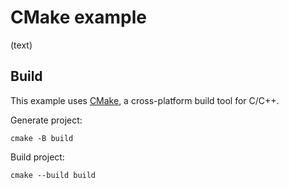 # CMake example

(text)

## Build

This example uses [CMake](https://cmake.org/download/), a cross-platform build tool for C/C++.

Generate project:

```
cmake -B build
```

Build project:

```
cmake --build build
```
